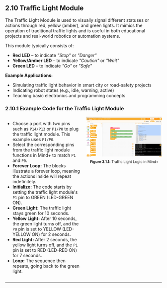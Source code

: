 

## 2.10 Traffic Light  Module

The Traffic Light Module is used to visually signal different statuses or actions through red, yellow (amber), and green lights. It mimics the operation of traditional traffic lights and is useful in both educational projects and real-world robotics or automation systems.

This module typically consists of:

- **Red LED** – to indicate *"Stop"* or *"Danger"*
- **Yellow/Amber LED** – to indicate *"Caution"* or *"Wait"*
- **Green LED** – to indicate *"Go"* or *"Safe"*

**Example Applications:**
- Simulating traffic light behavior in smart city or road-safety projects
- Indicating robot states (e.g., idle, warning, active)
- Teaching basic electronics and programming concepts

### 2.10.1 Example Code for the Traffic Light  Module

<div style="display: flex; align-items: flex-start; justify-content: space-between;"> 
  <div style="flex: 1; padding-right: 20px;">
    <ul>
      <li>Choose a port with two pins such as <code>P14/P13</code> or <code>P1/P0</code> to plug the traffic light module. This example uses <code>P1/P0</code>.</li>
      <li>Select the corresponding pins from the traffic light module functions in Mind+ to match <code>P1</code> and <code>P0</code>.</li>
      <li><b>Forever Loop:</b> The blocks illustrate a forever loop, meaning the actions inside will repeat indefinitely.</li>
      <li><b>Initialize:</b> The code starts by setting the traffic light module's <code>P1</code> pin to GREEN (LED-GREEN ON).</li>
      <li><b>Green Light:</b> The traffic light stays green for 10 seconds.</li>
      <li><b>Yellow Light:</b> After 10 seconds, the green light turns off, and the <code>P0</code> pin is set to YELLOW (LED-YELLOW ON) for 2 seconds.</li>
      <li><b>Red Light:</b> After 2 seconds, the yellow light turns off, and the <code>P1</code> pin is set to RED (LED-RED ON) for 7 seconds.</li>
      <li><b>Loop:</b> The sequence then repeats, going back to the green light.</li>
    </ul>
  </div>
  <div style="flex: 1; text-align: center;">
    <img src="https://raw.githubusercontent.com/LovejoyMhishi/sheenbot-manual/main/images/24.png" width="500"/>
    <div><sub><b>Figure 3.1.1:</b> Traffic Light Logic in Mind+</sub></div>
  </div>
</div>


---